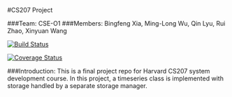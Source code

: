 #CS207 Project

###Team: CSE-O1
###Members: Bingfeng Xia, Ming-Long Wu, Qin Lyu, Rui Zhao, Xinyuan Wang

[![Build Status](https://travis-ci.org/CSE-O1/cs207project.svg?branch=server)](https://travis-ci.org/CSE-O1/cs207project)

[![Coverage Status](https://coveralls.io/repos/github/CSE-O1/cs207project/badge.svg?branch=server)](https://coveralls.io/github/CSE-O1/cs207project?branch=server)

###Introduction:
This is a final project repo for Harvard CS207 system development course. In this project, a timeseries class is implemented with storage handled by a separate storage manager.